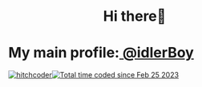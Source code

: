 
<h1 align="center">Hi there👋</h1>
<h1>My main profile:<a href="https://github.com/idlerboy"> @idlerBoy</h1>
<img src="https://komarev.com/ghpvc/?username=hitchcoder&label=Profile%20views&color=0e75b6&style=flat" alt="hitchcoder" /><a href="https://wakatime.com/@50dd340e-7727-496a-be1a-a1a264aa9202"><img src="https://wakatime.com/badge/user/50dd340e-7727-496a-be1a-a1a264aa9202.svg" alt="Total time coded since Feb 25 2023" /></a>
